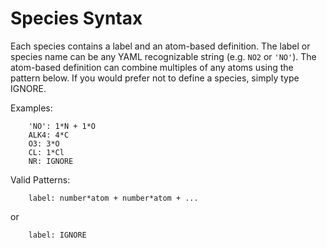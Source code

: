 # Species Syntax #

Each species contains a label and an atom-based definition.  The label or species name can be any YAML recognizable string (e.g. `NO2` or `'NO'`).  The atom-based definition can combine multiples of any atoms using the pattern below.  If you would prefer not to define a species, simply type IGNORE.

Examples:
```
    'NO': 1*N + 1*O
    ALK4: 4*C
    O3: 3*O
    CL: 1*Cl
    NR: IGNORE
```

Valid Patterns:
```
    label: number*atom + number*atom + ...
```

or

```
    label: IGNORE
```

